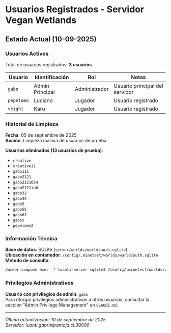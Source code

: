 # Usuarios Registrados - Servidor Vegan Wetlands

## Estado Actual (10-09-2025)

### Usuarios Activos
Total de usuarios registrados: **3 usuarios**

| Usuario | Identificación | Rol | Notas |
|---------|----------------|-----|-------|
| `gabo` | Admin Principal | Administrador | Usuario principal del servidor |
| `pepelomo` | Luciano | Jugador | Usuario registrado |
| `veight` | Karu | Jugador | Usuario registrado |

### Historial de Limpieza

**Fecha**: 05 de septiembre de 2025  
**Acción**: Limpieza masiva de usuarios de prueba

**Usuarios eliminados (13 usuarios de prueba)**:
- `creative`
- `creative11`
- `gabo111`
- `gabo2121`
- `gabo2121654`
- `gabo2121iuh`
- `gabo32`
- `gabo44`
- `gabo5`
- `gabo55`
- `gabo61`
- `gabox`
- `pepelomo2`

### Información Técnica

**Base de datos**: SQLite (`server/worlds/world/auth.sqlite`)  
**Ubicación en contenedor**: `/config/.minetest/worlds/world/auth.sqlite`  
**Método de consulta**:
```bash
docker-compose exec -T luanti-server sqlite3 /config/.minetest/worlds/world/auth.sqlite 'SELECT name FROM auth;'
```

### Privilegios Administrativos

**Usuario con privilegios de admin**: `gabo`  
Para otorgar privilegios administrativos a otros usuarios, consultar la sección "Admin Privilege Management" en `CLAUDE.md`.

---
*Última actualización: 10 de septiembre de 2025*  
*Servidor: luanti.gabrielpantoja.cl:30000*